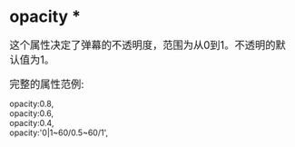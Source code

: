 # opacity *
<font size=4>这个属性决定了弹幕的不透明度，范围为从0到1。不透明的默认值为1。
</font>
<br/>
<br/>
<font size=4>完整的属性范例:   </font>

opacity:0.8,   
opacity:0.6,   
opacity:0.4,   
opacity:'0|1~60/0.5~60/1',   
